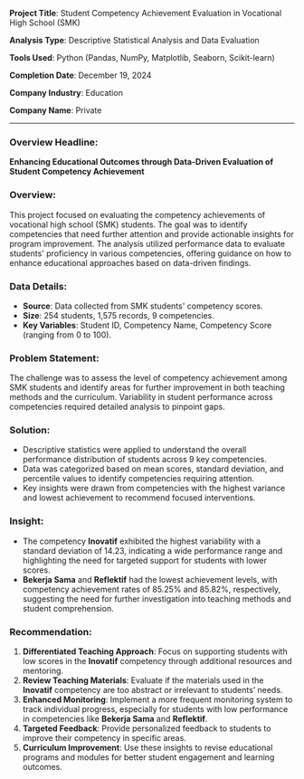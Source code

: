 **Project Title**: Student Competency Achievement Evaluation in Vocational High School (SMK)

**Analysis Type**: Descriptive Statistical Analysis and Data Evaluation

**Tools Used**: Python (Pandas, NumPy, Matplotlib, Seaborn, Scikit-learn)

**Completion Date**: December 19, 2024

**Company Industry**: Education

**Company Name**: Private

---

### Overview Headline:
**Enhancing Educational Outcomes through Data-Driven Evaluation of Student Competency Achievement**

### Overview:
This project focused on evaluating the competency achievements of vocational high school (SMK) students. The goal was to identify competencies that need further attention and provide actionable insights for program improvement. The analysis utilized performance data to evaluate students' proficiency in various competencies, offering guidance on how to enhance educational approaches based on data-driven findings.

### Data Details:
- **Source**: Data collected from SMK students' competency scores.
- **Size**: 254 students, 1,575 records, 9 competencies.
- **Key Variables**: Student ID, Competency Name, Competency Score (ranging from 0 to 100).

### Problem Statement:
The challenge was to assess the level of competency achievement among SMK students and identify areas for further improvement in both teaching methods and the curriculum. Variability in student performance across competencies required detailed analysis to pinpoint gaps.

### Solution:
- Descriptive statistics were applied to understand the overall performance distribution of students across 9 key competencies.
- Data was categorized based on mean scores, standard deviation, and percentile values to identify competencies requiring attention.
- Key insights were drawn from competencies with the highest variance and lowest achievement to recommend focused interventions.

### Insight:
- The competency **Inovatif** exhibited the highest variability with a standard deviation of 14.23, indicating a wide performance range and highlighting the need for targeted support for students with lower scores.
- **Bekerja Sama** and **Reflektif** had the lowest achievement levels, with competency achievement rates of 85.25% and 85.82%, respectively, suggesting the need for further investigation into teaching methods and student comprehension.

### Recommendation:
1. **Differentiated Teaching Approach**: Focus on supporting students with low scores in the **Inovatif** competency through additional resources and mentoring.
2. **Review Teaching Materials**: Evaluate if the materials used in the **Inovatif** competency are too abstract or irrelevant to students’ needs.
3. **Enhanced Monitoring**: Implement a more frequent monitoring system to track individual progress, especially for students with low performance in competencies like **Bekerja Sama** and **Reflektif**.
4. **Targeted Feedback**: Provide personalized feedback to students to improve their competency in specific areas.
5. **Curriculum Improvement**: Use these insights to revise educational programs and modules for better student engagement and learning outcomes.
